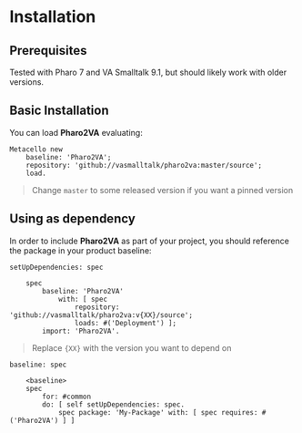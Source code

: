 # Installation

## Prerequisites

Tested with Pharo 7 and VA Smalltalk 9.1, but should likely work with older versions. 

## Basic Installation

You can load **Pharo2VA** evaluating:
```smalltalk
Metacello new
	baseline: 'Pharo2VA';
	repository: 'github://vasmalltalk/pharo2va:master/source';
	load.
```
>  Change `master` to some released version if you want a pinned version

## Using as dependency

In order to include **Pharo2VA** as part of your project, you should reference the package in your product baseline:

```smalltalk
setUpDependencies: spec

	spec
		baseline: 'Pharo2VA'
			with: [ spec
				repository: 'github://vasmalltalk/pharo2va:v{XX}/source';
				loads: #('Deployment') ];
		import: 'Pharo2VA'.
```
> Replace `{XX}` with the version you want to depend on

```smalltalk
baseline: spec

	<baseline>
	spec
		for: #common
		do: [ self setUpDependencies: spec.
			spec package: 'My-Package' with: [ spec requires: #('Pharo2VA') ] ]
```
